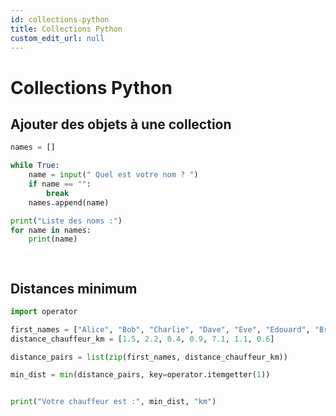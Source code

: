 ```yaml
---
id: collections-python
title: Collections Python
custom_edit_url: null
---
```


# Collections Python

## Ajouter des objets à une collection

```python
names = []

while True:
    name = input(" Quel est votre nom ? ")
    if name == "":
        break
    names.append(name)

print("Liste des noms :")
for name in names:
    print(name)

  
```

## Distances minimum

```python 
import operator

first_names = ["Alice", "Bob", "Charlie", "Dave", "Eve", "Edouard", "Brahim"]
distance_chauffeur_km = [1.5, 2.2, 0.4, 0.9, 7.1, 1.1, 0.6]

distance_pairs = list(zip(first_names, distance_chauffeur_km))

min_dist = min(distance_pairs, key=operator.itemgetter(1))


print("Votre chauffeur est :", min_dist, "km")
```

